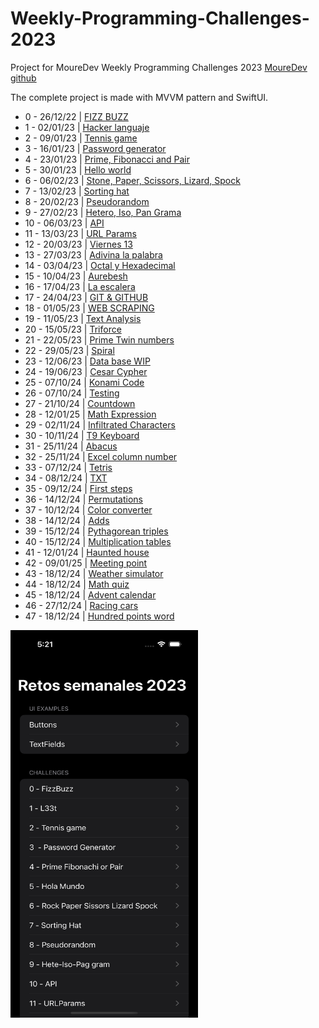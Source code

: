 # Weekly-Programming-Challenges-2023
Project for MoureDev Weekly Programming Challenges 2023 [MoureDev github](https://github.com/mouredev/retos-programacion-2023)


The complete project is made with MVVM pattern and SwiftUI.

- 0  - 26/12/22 | [FIZZ BUZZ](https://github.com/themem12/Weekly-Programming-Challenges-2023/tree/CHORE/update-documentation/WeeklyChallenges2023/Views/0-FizzBuzz)
- 1  - 02/01/23 | [Hacker languaje](https://github.com/themem12/Weekly-Programming-Challenges-2023/tree/CHORE/update-documentation/WeeklyChallenges2023/Views/1-L33t)
- 2  - 09/01/23 | [Tennis game](https://github.com/themem12/Weekly-Programming-Challenges-2023/tree/CHORE/update-documentation/WeeklyChallenges2023/Views/2-TennisGame)
- 3  - 16/01/23 | [Password generator](https://github.com/themem12/Weekly-Programming-Challenges-2023/tree/CHORE/update-documentation/WeeklyChallenges2023/Views/3-PasswordGenerator)
- 4  - 23/01/23 | [Prime, Fibonacci and Pair](https://github.com/themem12/Weekly-Programming-Challenges-2023/tree/CHORE/update-documentation/WeeklyChallenges2023/Views/4-PrimeFibonachiPair)
- 5  - 30/01/23 | [Hello world](https://github.com/themem12/Weekly-Programming-Challenges-2023/tree/CHORE/update-documentation/WeeklyChallenges2023/Views/5-HelloWorld)
- 6  - 06/02/23 | [Stone, Paper, Scissors, Lizard, Spock](https://github.com/themem12/Weekly-Programming-Challenges-2023/tree/CHORE/update-documentation/WeeklyChallenges2023/Views/6-RPSLS)
- 7  - 13/02/23 | [Sorting hat](https://github.com/themem12/Weekly-Programming-Challenges-2023/tree/CHORE/update-documentation/WeeklyChallenges2023/Views/7-SortingHat)
- 8  - 20/02/23 | [Pseudorandom](https://github.com/themem12/Weekly-Programming-Challenges-2023/tree/CHORE/update-documentation/WeeklyChallenges2023/Views/8-Pseudorandom)
- 9  - 27/02/23 | [Hetero, Iso, Pan Grama](https://github.com/themem12/Weekly-Programming-Challenges-2023/tree/CHORE/update-documentation/WeeklyChallenges2023/Views/9-Hete-Iso-PanGram)
- 10 - 06/03/23 | [API](https://github.com/themem12/Weekly-Programming-Challenges-2023/tree/CHORE/update-documentation/WeeklyChallenges2023/Views/10-API)
- 11 - 13/03/23 | [URL Params](https://github.com/themem12/Weekly-Programming-Challenges-2023/tree/CHORE/update-documentation/WeeklyChallenges2023/Views/11-URLParams)
- 12 - 20/03/23 | [Viernes 13](https://github.com/themem12/Weekly-Programming-Challenges-2023/tree/CHORE/update-documentation/WeeklyChallenges2023/Views/12-Friday13)
- 13 - 27/03/23 | [Adivina la palabra](https://github.com/themem12/Weekly-Programming-Challenges-2023/tree/CHORE/update-documentation/WeeklyChallenges2023/Views/13-WordGuess)
- 14 - 03/04/23 | [Octal y Hexadecimal](https://github.com/themem12/Weekly-Programming-Challenges-2023/tree/CHORE/update-documentation/WeeklyChallenges2023/Views/14-DecimalConversion)
- 15 - 10/04/23 | [Aurebesh](https://github.com/themem12/Weekly-Programming-Challenges-2023/tree/CHORE/update-documentation/WeeklyChallenges2023/Views/15-AurebeshTranslator)
- 16 - 17/04/23 | [La escalera](https://github.com/themem12/Weekly-Programming-Challenges-2023/tree/CHORE/update-documentation/WeeklyChallenges2023/Views/16-Ladder)
- 17 - 24/04/23 | [GIT & GITHUB](https://github.com/themem12/Weekly-Programming-Challenges-2023/tree/CHORE/update-documentation/WeeklyChallenges2023/Views/17-GitCommits)
- 18 - 01/05/23 | [WEB SCRAPING](https://github.com/themem12/Weekly-Programming-Challenges-2023/tree/CHORE/update-documentation/WeeklyChallenges2023/Views/18-WebScraping)
- 19 - 11/05/23 | [Text Analysis](https://github.com/themem12/Weekly-Programming-Challenges-2023/tree/CHORE/update-documentation/WeeklyChallenges2023/Views/19-TextAnalysis)
- 20 - 15/05/23 | [Triforce](https://github.com/themem12/Weekly-Programming-Challenges-2023/tree/CHORE/update-documentation/WeeklyChallenges2023/Views/20-Triforce)
- 21 - 22/05/23 | [Prime Twin numbers](https://github.com/themem12/Weekly-Programming-Challenges-2023/tree/CHORE/update-documentation/WeeklyChallenges2023/Views/21-PrimeTwinsNumbers)
- 22 - 29/05/23 | [Spiral](https://github.com/themem12/Weekly-Programming-Challenges-2023/tree/CHORE/update-documentation/WeeklyChallenges2023/Views/22-Spiral)
- 23 - 12/06/23 | [Data base WIP](https://github.com/themem12/Weekly-Programming-Challenges-2023/tree/CHORE/update-documentation/WeeklyChallenges2023/Views/23-DataBase)
- 24 - 19/06/23 | [Cesar Cypher](https://github.com/themem12/Weekly-Programming-Challenges-2023/tree/CHORE/update-documentation/WeeklyChallenges2023/Views/24-CesarCypher)
- 25 - 07/10/24 | [Konami Code](https://github.com/themem12/Weekly-Programming-Challenges-2023/tree/CHORE/update-documentation/WeeklyChallenges2023/Views/25-KonamiCode)
- 26 - 07/10/24 | [Testing](https://github.com/themem12/Weekly-Programming-Challenges-2023/tree/CHORE/update-documentation/WeeklyChallenges2023/Views/26-Testing)
- 27 - 21/10/24 | [Countdown](https://github.com/themem12/Weekly-Programming-Challenges-2023/tree/CHORE/update-documentation/WeeklyChallenges2023/Views/27-Countdown)
- 28 - 12/01/25 | [Math Expression](https://github.com/themem12/Weekly-Programming-Challenges-2023/tree/CHORE/update-documentation/WeeklyChallenges2023/Views/28-MathExpression)
- 29 - 02/11/24 | [Infiltrated Characters](https://github.com/themem12/Weekly-Programming-Challenges-2023/tree/CHORE/update-documentation/WeeklyChallenges2023/Views/29-InfiltratedCharacter)
- 30 - 10/11/24 | [T9 Keyboard](https://github.com/themem12/Weekly-Programming-Challenges-2023/tree/CHORE/update-documentation/WeeklyChallenges2023/Views/30-T9Keyboard)
- 31 - 25/11/24 | [Abacus](https://github.com/themem12/Weekly-Programming-Challenges-2023/tree/CHORE/update-documentation/WeeklyChallenges2023/Views/31-Abacus)
- 32 - 25/11/24 | [Excel column number](https://github.com/themem12/Weekly-Programming-Challenges-2023/tree/CHORE/update-documentation/WeeklyChallenges2023/Views/32-ExcelColumn)
- 33 - 07/12/24 | [Tetris](https://github.com/themem12/Weekly-Programming-Challenges-2023/tree/CHORE/update-documentation/WeeklyChallenges2023/Views/33-Tetris)
- 34 - 08/12/24 | [TXT](https://github.com/themem12/Weekly-Programming-Challenges-2023/tree/CHORE/update-documentation/WeeklyChallenges2023/Views/34-TXT)
- 35 - 09/12/24 | [First steps](https://github.com/themem12/Weekly-Programming-Challenges-2023/tree/CHORE/update-documentation/WeeklyChallenges2023/Views/35-FirstSteps)
- 36 - 14/12/24 | [Permutations](https://github.com/themem12/Weekly-Programming-Challenges-2023/tree/CHORE/update-documentation/WeeklyChallenges2023/Views/36-Permutations)
- 37 - 10/12/24 | [Color converter](https://github.com/themem12/Weekly-Programming-Challenges-2023/tree/CHORE/update-documentation/WeeklyChallenges2023/Views/37-Colors)
- 38 - 14/12/24 | [Adds](https://github.com/themem12/Weekly-Programming-Challenges-2023/tree/CHORE/update-documentation/WeeklyChallenges2023/Views/38-Adds)
- 39 - 15/12/24 | [Pythagorean triples](https://github.com/themem12/Weekly-Programming-Challenges-2023/tree/CHORE/update-documentation/WeeklyChallenges2023/Views/39-PythagoreanTriples)
- 40 - 15/12/24 | [Multiplication tables](https://github.com/themem12/Weekly-Programming-Challenges-2023/tree/CHORE/update-documentation/WeeklyChallenges2023/Views/40-MultiplicationTables)
- 41 - 12/01/24 | [Haunted house](https://github.com/themem12/Weekly-Programming-Challenges-2023/tree/CHORE/update-documentation/WeeklyChallenges2023/Views/41-HauntedHouse)
- 42 - 09/01/25 | [Meeting point](https://github.com/themem12/Weekly-Programming-Challenges-2023/tree/CHORE/update-documentation/WeeklyChallenges2023/Views/42-MeetingPoint)
- 43 - 18/12/24 | [Weather simulator](https://github.com/themem12/Weekly-Programming-Challenges-2023/tree/CHORE/update-documentation/WeeklyChallenges2023/Views/43-WeatherSimulator)
- 44 - 18/12/24 | [Math quiz](https://github.com/themem12/Weekly-Programming-Challenges-2023/tree/CHORE/update-documentation/WeeklyChallenges2023/Views/44-MathQuiz)
- 45 - 18/12/24 | [Advent calendar](https://github.com/themem12/Weekly-Programming-Challenges-2023/tree/CHORE/update-documentation/WeeklyChallenges2023/Views/45-AdventCalendar)
- 46 - 27/12/24 | [Racing cars](https://github.com/themem12/Weekly-Programming-Challenges-2023/tree/CHORE/update-documentation/WeeklyChallenges2023/Views/46-RacingCars)
- 47 - 18/12/24 | [Hundred points word](https://github.com/themem12/Weekly-Programming-Challenges-2023/tree/CHORE/update-documentation/WeeklyChallenges2023/Views/47-HundredPointsWord)

<img src="/ChallengesImages/0%20MainMenu.png" width="300" height="620">
